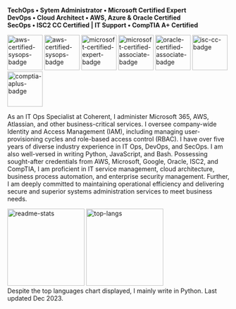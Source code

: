 **TechOps • Sytem Administrator • Microsoft Certified Expert**<br>
**DevOps • Cloud Architect • AWS, Azure & Oracle Certified**<br>
**SecOps • ISC2 CC Certified | IT Support • CompTIA A+ Certified**

<img src="https://github.com/jackylamhk/jackylamhk/assets/103398226/de4673c7-2bb0-486d-b978-1d85ab8bcee9" alt="aws-certified-sysops-badge" width="80"/>
<img src="https://github.com/jackylamhk/jackylamhk/assets/103398226/fd1c5453-75c1-4e95-bba2-3494a5bebcc1" alt="aws-certified-sysops-badge" width="80"/>
<img src="https://github.com/jackylamhk/jackylamhk/assets/103398226/3d948b19-2c32-46d7-ad81-c512f133898d" alt="microsoft-certified-expert-badge" width="80"/>
<img src="https://github.com/jackylamhk/jackylamhk/assets/103398226/028cab97-5aaf-41d9-aae7-a9ab62df7297" alt="microsoft-certified-associate-badge" width="80"/>
<img src="https://github.com/jackylamhk/jackylamhk/assets/103398226/3dcea8c8-fa7f-4922-89c7-75fd4944dfb9" alt="oracle-certified-associate-badge" width="80"/>
<img src="https://github.com/jackylamhk/jackylamhk/assets/103398226/f95199c5-98db-4f7e-baa8-2a2fef73016b" alt="isc-cc-badge" width="80"/>
<img src="https://github.com/jackylamhk/jackylamhk/assets/103398226/7ba59d22-cae6-45a4-acc3-afbfa53eae2e" alt="comptia-aplus-badge" width="80"/><br>

As an IT Ops Specialist at Coherent, I administer Microsoft 365, AWS, Atlassian, and other business-critical services. I oversee company-wide Identity and Access Management (IAM), including managing user-provisioning cycles and role-based access control (RBAC). I have over five years of diverse industry experience in IT Ops, DevOps, and SecOps. I am also well-versed in writing Python, JavaScript, and Bash. Possessing sought-after credentials from AWS, Microsoft, Google, Oracle, ISC2, and CompTIA, I am proficient in IT service management, cloud architecture, business process automation, and enterprise security management. Further, I am deeply committed to maintaining operational efficiency and delivering secure and superior systems administration services to meet business needs.

<img src="https://github.com/jackylamhk/jackylamhk/assets/103398226/c005888a-9491-429b-8686-5cca53d6ee9e" alt="readme-stats" height="175"/>
<img src="https://github.com/jackylamhk/jackylamhk/assets/103398226/7490fcc5-de5e-4ed2-a6f5-3bd87841158a" alt="top-langs" height="175"/><br>
Despite the top languages chart displayed, I mainly write in Python. Last updated Dec 2023.
